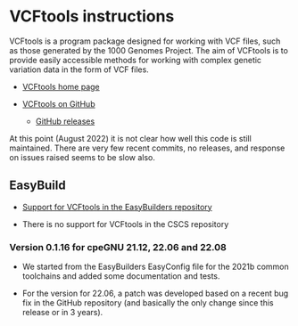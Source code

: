# VCFtools instructions

VCFtools is a program package designed for working with VCF files, 
such as those generated by the 1000 Genomes Project. The aim of 
VCFtools is to provide easily accessible methods for working with 
complex genetic variation data in the form of VCF files.

-   [VCFtools home page](https://vcftools.github.io/index.html)

-   [VCFtools on GitHub](https://github.com/vcftools/vcftools)

    -   [GitHub releases](https://github.com/vcftools/vcftools/releases)
    
At this point (August 2022) it is not clear how well this code is 
still maintained. There are very few recent commits, no releases,
and response on issues raised seems to be slow also.


## EasyBuild

-   [Support for VCFtools in the EasyBuilders repository]()

-   There is no support for VCFtools in the CSCS repository


### Version 0.1.16 for cpeGNU 21.12, 22.06 and 22.08

-   We started from the EasyBuilders EasyConfig file for the 2021b
    common toolchains and added some documentation and tests.

-   For the version for 22.06, a patch was developed based on a recent
    bug fix in the GitHub repository (and basically the only change
    since this release or in 3 years).
